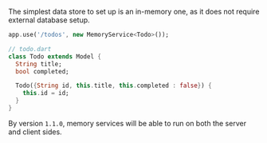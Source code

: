 The simplest data store to set up is an in-memory one, as it does not require external database setup.

```dart
app.use('/todos', new MemoryService<Todo>());

// todo.dart
class Todo extends Model {
  String title;
  bool completed;

  Todo({String id, this.title, this.completed : false}) {
    this.id = id;
  }
}
```

By version `1.1.0`, memory services will be able to run on both the server and client sides.